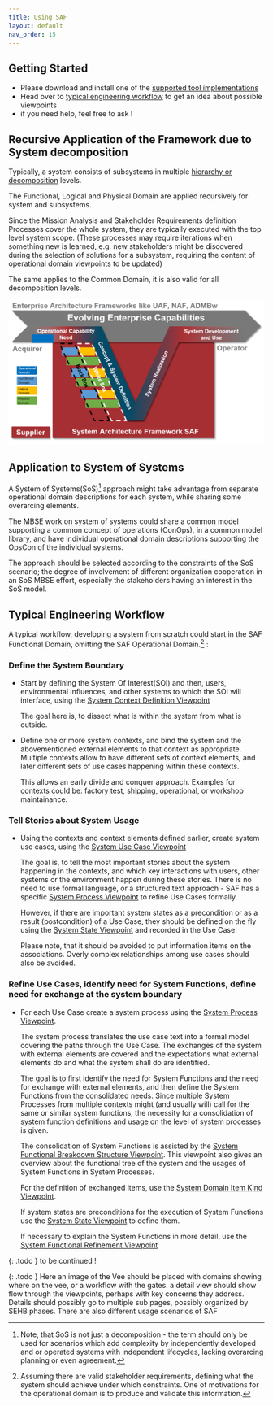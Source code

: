 ```yaml
---
title: Using SAF
layout: default
nav_order: 15
---
```


## Getting Started
 * Please download and install one of the [supported tool implementations](../index.md#tool-implementations)
 * Head over to [typical engineering workflow](#typical-engineering-workflow) to get an idea about possible viewpoints
 * if you need help, feel free to ask !

## Recursive Application of the Framework due to System decomposition
Typically, a system consists of subsystems in multiple [hierarchy or decomposition](./faq.md#system-hierarchy) levels. 

The Functional, Logical and Physical Domain are applied recursively for system and subsystems.

Since the Mission Analysis and Stakeholder Requirements definition Processes cover the whole system, they are typically executed with the top level system scope. (These processes may require iterations when something new is learned, e.g. new stakeholders might be discovered during the selection of solutions for a subsystem, requiring the content of operational domain viewpoints to be updated)

The same applies to the Common Domain, it is also valid for all decomposition levels.


![recursive application](../assets/images/saf_recursion.png)

## Application to System of Systems
A System of Systems(SoS)[^1] approach might take advantage from separate operational domain descriptions for each system, while sharing some overarcing elements. 

The MBSE work on system of systems could share a common model supporting a common concept of operations (ConOps), in a common model library, and have individual operational domain descriptions supporting the OpsCon of the individual systems.

The approach should be selected according to the constraints of the SoS scenario; the degree of involvement of different organization cooperation in an SoS MBSE effort, especially the stakeholders having an interest in the SoS model.

## Typical Engineering Workflow

A typical workflow, developing a system from scratch could start in the SAF Functional Domain, omitting the SAF Operational Domain.[^2] : 

### Define the System Boundary
 * Start by defining the System Of Interest(SOI) and then, users, environmental influences, and other systems to which the SOI will interface, using the [System Context Definition Viewpoint](./Functional%20Domain/System%20Context%20Definition%20Viewpoint.md)
   
   The goal here is, to dissect what is within the system from what is outside. 

 * Define one or more system contexts, and bind the system and the abovementioned external elements to that context as appropriate. Multiple contexts allow to have different sets of context elements, and later different sets of use cases happening within these contexts.
 
   This allows an early divide and conquer approach. Examples for contexts could be: factory test, shipping, operational, or workshop maintainance. 

### Tell Stories about System Usage
  * Using the contexts and context elements defined earlier, create system use cases, using the [System Use Case Viewpoint](./Functional%20Domain/System%20Use%20Case%20Viewpoint.md)

    The goal is, to tell the most important stories about the system happening in the contexts, and which key interactions with users, other systems or the environment happen during these stories. There is no need to use formal language, or a structured text approach - SAF has a specific [System Process Viewpoint](./Functional%20Domain/System%20Process%20Viewpoint.md)  to refine Use Cases formally. 

    However, if there are important system states as a precondition or as a result (postcondition) of a Use Case, they should be defined on the fly using the [System State Viewpoint](./Functional%20Domain/System%20State%20Viewpoint.md) and recorded in the Use Case.
  
    Please note, that it should be avoided to put information items on the associations. Overly complex relationships among use cases should also be avoided.

### Refine Use Cases, identify need for System Functions, define need for exchange at the system boundary

 * For each Use Case create a system process using the  [System Process Viewpoint](./Functional%20Domain/System%20Process%20Viewpoint.md).

   The system process translates the use case text into a formal model covering the paths through the Use Case. The exchanges of the system with external elements are covered and the expectations what external elements do and what the system shall do are identified. 

   The goal is to first identify the need for System Functions and the need for exchange with external elements, and then define the System Functions from the consolidated needs. Since multiple System Processes from multiple contexts might (and usually will) call for the same or similar system functions, the necessity for a consolidation of system function definitions and usage on the level of system processes is given.

   The consolidation of System Functions is assisted by the [System Functional Breakdown Structure Viewpoint](./Functional%20Domain/System%20Functional%20Breakdown%20Structure%20Viewpoint.md). This viewpoint also gives an overview about the functional tree of the system and the usages of System Functions in System Processes.

   For the definition of exchanged items, use the [System Domain Item Kind Viewpoint](./Functional%20Domain/System%20Domain%20Item%20Kind%20Viewpoint.md).

   If system states are preconditions for the execution of System Functions use the [System State Viewpoint](./Functional%20Domain/System%20State%20Viewpoint.md) to define them.

   If necessary to explain the System Functions in more detail, use the [System Functional Refinement Viewpoint](./Functional%20Domain/System%20Functional%20Refinement%20Viewpoint.md)


{: .todo }
to be continued !


{: .todo }
Here an image of the Vee should be placed with domains showing where on the vee, or a workflow with the gates. a detail view should show flow through the viewpoints, perhaps with key concerns they address.
Details should possibly go to multiple sub pages, possibly organized by SEHB phases. There are also different usage scenarios of SAF

[^1]:Note, that SoS is not just a decomposition - the term should only be used for scenarios which add complexity by independently developed and or operated systems with independent lifecycles, lacking overarcing planning or even agreement.
[^2]:Assuming there are valid stakeholder requirements, defining what the system should achieve under which constraints. One of motivations for the operational domain is to produce and validate this information.

